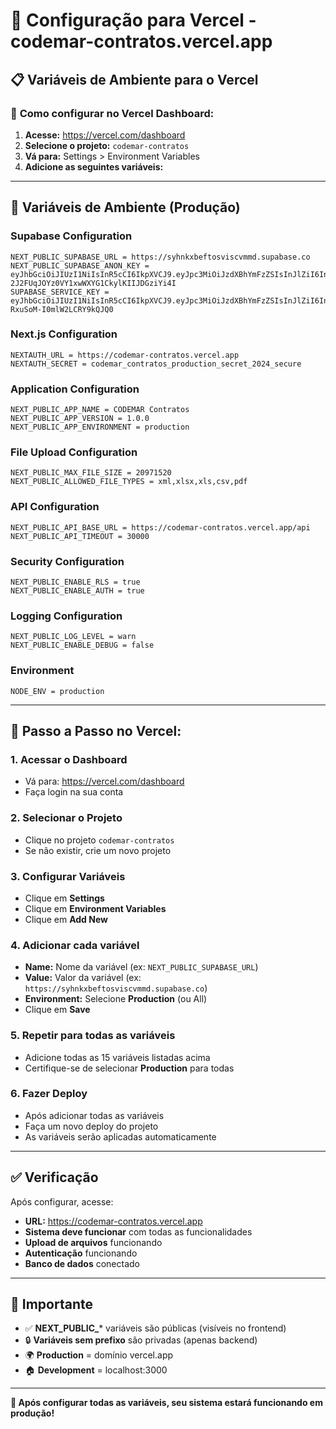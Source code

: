 # 🚀 Configuração para Vercel - codemar-contratos.vercel.app

## 📋 Variáveis de Ambiente para o Vercel

### 🔧 **Como configurar no Vercel Dashboard:**

1. **Acesse:** https://vercel.com/dashboard
2. **Selecione o projeto:** `codemar-contratos`
3. **Vá para:** Settings > Environment Variables
4. **Adicione as seguintes variáveis:**

---

## 🔑 **Variáveis de Ambiente (Produção)**

### **Supabase Configuration**
```
NEXT_PUBLIC_SUPABASE_URL = https://syhnkxbeftosviscvmmd.supabase.co
NEXT_PUBLIC_SUPABASE_ANON_KEY = eyJhbGciOiJIUzI1NiIsInR5cCI6IkpXVCJ9.eyJpc3MiOiJzdXBhYmFzZSIsInJlZiI6InN5aG5reGJlZnRvc3Zpc2N2bW1kIiwicm9sZSI6ImFub24iLCJpYXQiOjE3NjAzMTM2NDcsImV4cCI6MjA3NTg4OTY0N30.ppUts-2J2FUqJOYz0VY1xwWXYG1CkylKIIJDGziYi4I
SUPABASE_SERVICE_KEY = eyJhbGciOiJIUzI1NiIsInR5cCI6IkpXVCJ9.eyJpc3MiOiJzdXBhYmFzZSIsInJlZiI6InN5aG5reGJlZnRvc3Zpc2N2bW1kIiwicm9sZSI6InNlcnZpY2Vfcm9sZSIsImlhdCI6MTc2MDMxMzY0NywiZXhwIjoyMDc1ODg5NjQ3fQ.SflWQ_60oTQsPMos0HM-RxuSoM-I0mlW2LCRY9kQJQ0
```

### **Next.js Configuration**
```
NEXTAUTH_URL = https://codemar-contratos.vercel.app
NEXTAUTH_SECRET = codemar_contratos_production_secret_2024_secure
```

### **Application Configuration**
```
NEXT_PUBLIC_APP_NAME = CODEMAR Contratos
NEXT_PUBLIC_APP_VERSION = 1.0.0
NEXT_PUBLIC_APP_ENVIRONMENT = production
```

### **File Upload Configuration**
```
NEXT_PUBLIC_MAX_FILE_SIZE = 20971520
NEXT_PUBLIC_ALLOWED_FILE_TYPES = xml,xlsx,xls,csv,pdf
```

### **API Configuration**
```
NEXT_PUBLIC_API_BASE_URL = https://codemar-contratos.vercel.app/api
NEXT_PUBLIC_API_TIMEOUT = 30000
```

### **Security Configuration**
```
NEXT_PUBLIC_ENABLE_RLS = true
NEXT_PUBLIC_ENABLE_AUTH = true
```

### **Logging Configuration**
```
NEXT_PUBLIC_LOG_LEVEL = warn
NEXT_PUBLIC_ENABLE_DEBUG = false
```

### **Environment**
```
NODE_ENV = production
```

---

## 🎯 **Passo a Passo no Vercel:**

### **1. Acessar o Dashboard**
- Vá para: https://vercel.com/dashboard
- Faça login na sua conta

### **2. Selecionar o Projeto**
- Clique no projeto `codemar-contratos`
- Se não existir, crie um novo projeto

### **3. Configurar Variáveis**
- Clique em **Settings**
- Clique em **Environment Variables**
- Clique em **Add New**

### **4. Adicionar cada variável**
- **Name:** Nome da variável (ex: `NEXT_PUBLIC_SUPABASE_URL`)
- **Value:** Valor da variável (ex: `https://syhnkxbeftosviscvmmd.supabase.co`)
- **Environment:** Selecione **Production** (ou All)
- Clique em **Save**

### **5. Repetir para todas as variáveis**
- Adicione todas as 15 variáveis listadas acima
- Certifique-se de selecionar **Production** para todas

### **6. Fazer Deploy**
- Após adicionar todas as variáveis
- Faça um novo deploy do projeto
- As variáveis serão aplicadas automaticamente

---

## ✅ **Verificação**

Após configurar, acesse:
- **URL:** https://codemar-contratos.vercel.app
- **Sistema deve funcionar** com todas as funcionalidades
- **Upload de arquivos** funcionando
- **Autenticação** funcionando
- **Banco de dados** conectado

---

## 🚨 **Importante**

- ✅ **NEXT_PUBLIC_*** variáveis são públicas (visíveis no frontend)
- 🔒 **Variáveis sem prefixo** são privadas (apenas backend)
- 🌍 **Production** = domínio vercel.app
- 🏠 **Development** = localhost:3000

---

**🎉 Após configurar todas as variáveis, seu sistema estará funcionando em produção!**

